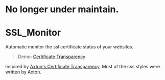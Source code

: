 # No longer under maintain.

# SSL_Monitor
Automatic monitor the ssl certificate status of your websites.

> Demo: [Certificate Transparency](https://ssl.learningman.top/)

Inspired by [Axton's Certificate Transparency](https://flyhigher.top/develop/755.html).
Most of the css styles were written by Axton.
